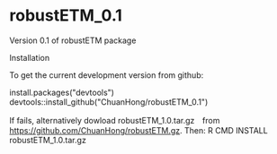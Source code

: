 robustETM_0.1
=============

Version 0.1 of robustETM package


Installation

To get the current development version from github:

install.packages("devtools")
devtools::install_github("ChuanHong/robustETM_0.1")

If fails, alternatively dowload robustETM_1.0.tar.gz　from https://github.com/ChuanHong/robustETM.gz. Then:
R CMD INSTALL robustETM_1.0.tar.gz
